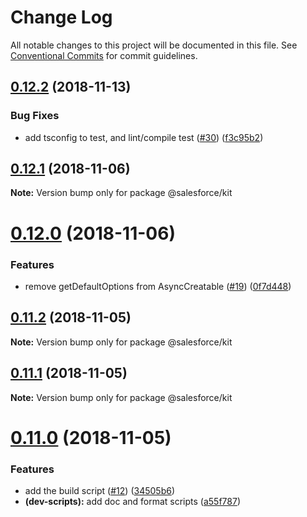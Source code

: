 # Change Log

All notable changes to this project will be documented in this file.
See [Conventional Commits](https://conventionalcommits.org) for commit guidelines.

## [0.12.2](https://github.com/forcedotcom/sfdx-dev-packages/compare/@salesforce/kit@0.12.1...@salesforce/kit@0.12.2) (2018-11-13)


### Bug Fixes

* add tsconfig to test, and lint/compile test ([#30](https://github.com/forcedotcom/sfdx-dev-packages/issues/30)) ([f3c95b2](https://github.com/forcedotcom/sfdx-dev-packages/commit/f3c95b2))





## [0.12.1](https://git.soma.salesforce.com/salesforcedx/sfdx-kit/compare/@salesforce/kit@0.12.0...@salesforce/kit@0.12.1) (2018-11-06)

**Note:** Version bump only for package @salesforce/kit

# [0.12.0](https://git.soma.salesforce.com/salesforcedx/sfdx-kit/compare/@salesforce/kit@0.11.2...@salesforce/kit@0.12.0) (2018-11-06)

### Features

- remove getDefaultOptions from AsyncCreatable ([#19](https://git.soma.salesforce.com/salesforcedx/sfdx-kit/issues/19)) ([0f7d448](https://git.soma.salesforce.com/salesforcedx/sfdx-kit/commits/0f7d448))

## [0.11.2](https://git.soma.salesforce.com/salesforcedx/sfdx-kit/compare/@salesforce/kit@0.11.1...@salesforce/kit@0.11.2) (2018-11-05)

**Note:** Version bump only for package @salesforce/kit

## [0.11.1](https://git.soma.salesforce.com/salesforcedx/sfdx-kit/compare/@salesforce/kit@0.11.0...@salesforce/kit@0.11.1) (2018-11-05)

**Note:** Version bump only for package @salesforce/kit

# [0.11.0](https://git.soma.salesforce.com/salesforcedx/sfdx-kit/compare/@salesforce/kit@0.10.0...@salesforce/kit@0.11.0) (2018-11-05)

### Features

- add the build script ([#12](https://git.soma.salesforce.com/salesforcedx/sfdx-kit/issues/12)) ([34505b6](https://git.soma.salesforce.com/salesforcedx/sfdx-kit/commits/34505b6))
- **(dev-scripts):** add doc and format scripts ([a55f787](https://git.soma.salesforce.com/salesforcedx/sfdx-kit/commits/a55f787))
